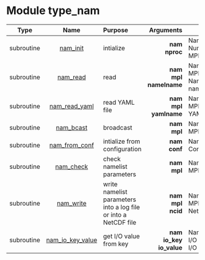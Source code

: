 # Module type_nam

| Type | Name | Purpose | Arguments |     | Type | Intent |
| :--: | :--: | :------ | --------: | :-- | :--: | :----: |
| subroutine | [nam_init](https://github.com/JCSDA/saber/tree/develop/src/saber/bump/type_nam.F90#L218) | intialize | **nam**<br>**nproc** |  Namelist<br> Number of MPI task | class(nam_type)<br>integer | out<br>in |
| subroutine | [nam_read](https://github.com/JCSDA/saber/tree/develop/src/saber/bump/type_nam.F90#L415) | read | **nam**<br>**mpl**<br>**namelname** |  Namelist<br> MPI data<br> Namelist name | class(nam_type)<br>type(mpl_type)<br>character(len=*) | inout<br>inout<br>in |
| subroutine | [nam_read_yaml](https://github.com/JCSDA/saber/tree/develop/src/saber/bump/type_nam.F90#L1097) | read YAML file | **nam**<br>**mpl**<br>**yamlname** |  Namelist<br> MPI data<br> YAML name | class(nam_type)<br>type(mpl_type)<br>character(len=*) | inout<br>inout<br>inout |
| subroutine | [nam_bcast](https://github.com/JCSDA/saber/tree/develop/src/saber/bump/type_nam.F90#L1122) | broadcast | **nam**<br>**mpl** |  Namelist<br> MPI data | class(nam_type)<br>type(mpl_type) | inout<br>inout |
| subroutine | [nam_from_conf](https://github.com/JCSDA/saber/tree/develop/src/saber/bump/type_nam.F90#L1299) | intialize from configuration | **nam**<br>**conf** |  Namelist<br> Configuration | class(nam_type)<br>type(fckit_configuration) | inout<br>in |
| subroutine | [nam_check](https://github.com/JCSDA/saber/tree/develop/src/saber/bump/type_nam.F90#L1570) | check namelist parameters | **nam**<br>**mpl** |  Namelist<br> MPI data | class(nam_type)<br>type(mpl_type) | inout<br>inout |
| subroutine | [nam_write](https://github.com/JCSDA/saber/tree/develop/src/saber/bump/type_nam.F90#L1939) | write namelist parameters into a log file or into a NetCDF file | **nam**<br>**mpl**<br>**ncid** |  Namelist<br> MPI data<br> NetCDF file | class(nam_type)<br>type(mpl_type)<br>integer | in<br>inout<br>in |
| subroutine | [nam_io_key_value](https://github.com/JCSDA/saber/tree/develop/src/saber/bump/type_nam.F90#L2187) | get I/O value from key | **nam**<br>**io_key**<br>**io_value** |  Namelist<br> I/O key<br> I/O value | class(nam_type)<br>character(len=*)<br>character(len=1024) | in<br>in<br>out |
